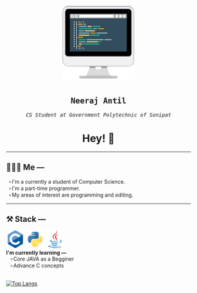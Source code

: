 <div align='center'>
  <img src='https://github.com/Neeraj-Antil/Neeraj-Antil/blob/home/Prog.png' height='200px' width='200px' />
</div>
<pre align='center'><h2>Neeraj Antil</h2><i>CS Student at Government Polytechnic of Sonipat</i>
</pre>
<h1 align='center'>Hey! 👋</h1>
<hr>

## 👨🏻‍💻 Me —
  &nbsp;&nbsp;৹ I'm a currently a student of Computer Science.<br>
  &nbsp;&nbsp;৹ I'm a part-time programmer.<br>
  &nbsp;&nbsp;৹ My areas of interest are programming and editing.<br>
<hr>

## ⚒️ Stack —
  <div>
    <img src='https://github.com/devicons/devicon/blob/master/icons/c/c-original.svg' height = '50px' width = '50px'>
    <img src='https://github.com/devicons/devicon/blob/master/icons/python/python-original.svg' height = '50px' width = '50px'>
    <img src='https://github.com/devicons/devicon/blob/master/icons/java/java-original.svg' height = '50px' width = '50px'>
  </div>
  <b>I'm currently learning —</b><br>
 &nbsp;&nbsp; ৹ Core JAVA as a Begginer<br>
 &nbsp;&nbsp; ৹ Advance C concepts<br><br>
  
  
[![Top Langs](https://github-readme-stats.vercel.app/api/top-langs/?username=Neeraj-Antil&layout=compact)](https://github.com/anuraghazra/github-readme-stats)

